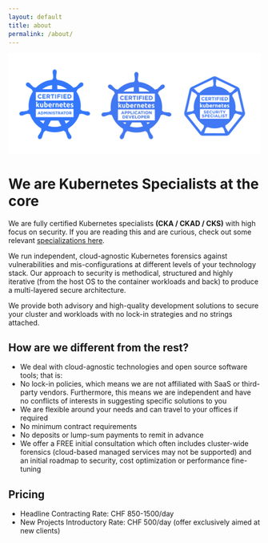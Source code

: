 ```yaml
---
layout: default
title: about
permalink: /about/
---
```


![Kubernetes Specilizations](./assets/images/kube-specs.png)

# We are Kubernetes Specialists at the core

We are fully certified Kubernetes specialists **(CKA / CKAD / CKS)** with high focus on security.
If you are reading this and are curious, check out some relevant [specializations here](https://www.credly.com/users/vincenzo-tagliavia/badges).

We run independent, cloud-agnostic Kubernetes forensics against vulnerabilities and mis-configurations at different levels of your technology stack.
Our approach to security is methodical, structured and highly iterative (from the host OS to the container workloads and back) to produce a multi-layered secure architecture.

We provide both advisory and high-quality development solutions to secure your cluster and workloads with no lock-in strategies and no strings attached.

## How are we different from the rest?

- We deal with cloud-agnostic technologies and open source software tools; that is:
- No lock-in policies, which means we are not affiliated with SaaS or third-party vendors. Furthermore, this means we are independent and have no conflicts of interests in suggesting specific solutions to you
- We are flexible around your needs and can travel to your offices if required
- No minimum contract requirements 
- No deposits or lump-sum payments to remit in advance
- We offer a FREE initial consultation which often includes cluster-wide forensics (cloud-based managed services may not be supported) and an initial roadmap to security, cost optimization or performance fine-tuning

## Pricing

- Headline Contracting Rate: CHF 850-1500/day
- New Projects Introductory Rate: CHF 500/day (offer exclusively aimed at new clients)


